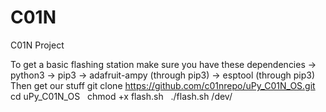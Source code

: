 # C01N
C01N Project

To get a basic flashing station make sure you have these dependencies
-> python3
-> pip3
-> adafruit-ampy (through pip3)
-> esptool (through pip3)
Then get our stuff
git clone https://github.com/c01nrepo/uPy_C01N_OS.git
cd uPy_C01N_OS
 
chmod +x flash.sh
 
./flash.sh /dev/<yourC01Nlocation>
